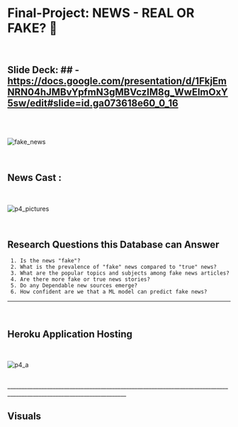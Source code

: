 # Final-Project: NEWS - REAL OR FAKE? :newspaper:
<br>

## Slide Deck: ## - https://docs.google.com/presentation/d/1FkjEmNRN04hJMBvYpfmN3gMBVczlM8g_WwElmOxY5sw/edit#slide=id.ga073618e60_0_16

<br>
<br>


![fake_news](https://user-images.githubusercontent.com/94247881/169425898-55a8e59f-ef5e-4574-a611-9c38705b2675.jpg)

<br>

## News Cast : 

<br>


![p4_pictures](https://user-images.githubusercontent.com/94247881/171071677-57827d45-3d39-4837-b5c5-d2ec9e8c523f.png)


<br>

## Research Questions this Database can Answer ##
     1. Is the news "fake"?
     2. What is the prevalence of "fake" news compared to "true" news?
     3. What are the popular topics and subjects among fake news articles?
     4. Are there more fake or true news stories?
     5. Do any Dependable new sources emerge?
     6. How confident are we that a ML model can predict fake news?
     
____________________________________________________________________________________________________________________
<br>

## Heroku Application Hosting

<br>


![p4_a](https://user-images.githubusercontent.com/94247881/171218245-e45a6c89-eb7f-4fae-88d8-852cf329cc55.png)



<br>
________________________________________________________________________________________________________________________
<br>

## Visuals

<br>






